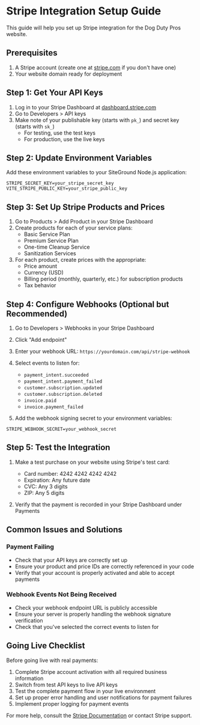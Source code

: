 # Stripe Integration Setup Guide

This guide will help you set up Stripe integration for the Dog Duty Pros website.

## Prerequisites

1. A Stripe account (create one at [stripe.com](https://stripe.com) if you don't have one)
2. Your website domain ready for deployment

## Step 1: Get Your API Keys

1. Log in to your Stripe Dashboard at [dashboard.stripe.com](https://dashboard.stripe.com)
2. Go to Developers > API keys
3. Make note of your publishable key (starts with `pk_`) and secret key (starts with `sk_`)
   - For testing, use the test keys
   - For production, use the live keys

## Step 2: Update Environment Variables

Add these environment variables to your SiteGround Node.js application:

```
STRIPE_SECRET_KEY=your_stripe_secret_key
VITE_STRIPE_PUBLIC_KEY=your_stripe_public_key
```

## Step 3: Set Up Stripe Products and Prices

1. Go to Products > Add Product in your Stripe Dashboard
2. Create products for each of your service plans:
   - Basic Service Plan
   - Premium Service Plan
   - One-time Cleanup Service
   - Sanitization Services
3. For each product, create prices with the appropriate:
   - Price amount
   - Currency (USD)
   - Billing period (monthly, quarterly, etc.) for subscription products
   - Tax behavior

## Step 4: Configure Webhooks (Optional but Recommended)

1. Go to Developers > Webhooks in your Stripe Dashboard
2. Click "Add endpoint"
3. Enter your webhook URL: `https://yourdomain.com/api/stripe-webhook`
4. Select events to listen for:
   - `payment_intent.succeeded`
   - `payment_intent.payment_failed`
   - `customer.subscription.updated`
   - `customer.subscription.deleted`
   - `invoice.paid`
   - `invoice.payment_failed`

5. Add the webhook signing secret to your environment variables:
```
STRIPE_WEBHOOK_SECRET=your_webhook_secret
```

## Step 5: Test the Integration

1. Make a test purchase on your website using Stripe's test card:
   - Card number: 4242 4242 4242 4242
   - Expiration: Any future date
   - CVC: Any 3 digits
   - ZIP: Any 5 digits

2. Verify that the payment is recorded in your Stripe Dashboard under Payments

## Common Issues and Solutions

### Payment Failing

- Check that your API keys are correctly set up
- Ensure your product and price IDs are correctly referenced in your code
- Verify that your account is properly activated and able to accept payments

### Webhook Events Not Being Received

- Check your webhook endpoint URL is publicly accessible
- Ensure your server is properly handling the webhook signature verification
- Check that you've selected the correct events to listen for

## Going Live Checklist

Before going live with real payments:

1. Complete Stripe account activation with all required business information
2. Switch from test API keys to live API keys
3. Test the complete payment flow in your live environment
4. Set up proper error handling and user notifications for payment failures
5. Implement proper logging for payment events

For more help, consult the [Stripe Documentation](https://stripe.com/docs) or contact Stripe support.